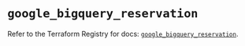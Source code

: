 # `google_bigquery_reservation`

Refer to the Terraform Registry for docs: [`google_bigquery_reservation`](https://registry.terraform.io/providers/hashicorp/google/6.43.0/docs/resources/bigquery_reservation).
